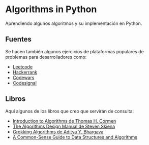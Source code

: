 # Algorithms in Python

Aprendiendo algunos algoritmos y su implementación en Python.

## Fuentes

Se hacen también algunos ejercicios de plataformas populares de problemas para
desarrolladores como:

- [Leetcode](https://leetcode.com/)
- [Hackerrank](https://www.hackerrank.com/)
- [Codewars](https://www.codewars.com/)
- [Codesignal](https://codesignal.com/)

## Libros

Aquí algunos de los libros que creo que servirán de consulta:

- [Introduction to Algorithms de  Thomas H. Cormen](https://www.goodreads.com/book/show/6752187-introduction-to-algorithms)
- [The Algorithms Design Manual de Steven Skiena](https://www.algorist.com/)
- [Grokking Algorithms de  Aditya Y. Bhargava](https://www.goodreads.com/book/show/22847284-grokking-algorithms-an-illustrated-guide-for-programmers-and-other-curio)
- [A Common-Sense Guide to Data Structures and Algorithms](https://www.goodreads.com/book/show/34695800-a-common-sense-guide-to-data-structures-and-algorithms)

